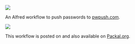 ![](https://disznc.s3.amazonaws.com/Screen-Shot-2021-07-04-at-9.04.09-PM.png)


An Alfred workflow to push passwords to [pwpush.com](https://pwpush.com/).

![](https://disznc.s3.amazonaws.com/pwpush-alfred.png)

This workflow is posted on and also available on [Packal.org](http://www.packal.org/workflow/passwordpusher).
